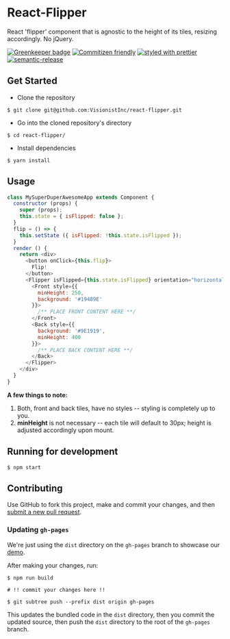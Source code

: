 
# React-Flipper

React 'flipper' component that is agnostic to the height of its tiles, resizing accordingly. No jQuery.

[![Greenkeeper badge](https://badges.greenkeeper.io/enriquecaballero/branchsite.svg)](https://greenkeeper.io/) [![Commitizen friendly](https://img.shields.io/badge/commitizen-friendly-brightgreen.svg)](http://commitizen.github.io/cz-cli/) [![styled with prettier](https://img.shields.io/badge/styled_with-prettier-ff69b4.svg)](https://github.com/prettier/prettier) [![semantic-release](https://img.shields.io/badge/%20%20%F0%9F%93%A6%F0%9F%9A%80-semantic--release-e10079.svg)](https://github.com/semantic-release/semantic-release)

## Get Started
* Clone the repository
```
$ git clone git@github.com:VisionistInc/react-flipper.git
```

* Go into the cloned repository's directory
```
$ cd react-flipper/
```

* Install dependencies
```
$ yarn install
```

## Usage

```javascript
class MySuperDuperAwesomeApp extends Component {
  constructor (props) {
    super (props);
    this.state = { isFlipped: false };
  }
  flip = () => {
    this.setState ({ isFlipped: !this.state.isFlipped });
  }
  render () {
    return <div>
      <button onClick={this.flip}>
        Flip!
      </button>
      <Flipper isFlipped={this.state.isFlipped} orientation="horizontal">
        <Front style={{
          minHeight: 250,
          background: '#19489E'
        }}>
          /** PLACE FRONT CONTENT HERE **/
        </Front>
        <Back style={{
          background: '#9E1919',
          minHeight: 400
        }}>
          /** PLACE BACK CONTENT HERE **/
        </Back>
      </Flipper>
    </div>
  }
}

```
**A few things to note:**
1. Both, front and back tiles, have no styles -- styling is completely up to you.
2. **minHeight** is not necessary -- each tile will default to 30px; height is adjusted accordingly upon mount.


## Running for development
```
$ npm start
```

## Contributing

Use GitHub to fork this project, make and commit your changes, and then [submit a new pull request](https://github.com/VisionistInc/react-flipper/pulls).

### Updating `gh-pages`

We're just using the `dist` directory on the `gh-pages` branch to showcase our [demo](./src/website/Website.jsx).

After making your changes, run:

```shell
$ npm run build

# !! commit your changes here !!

$ git subtree push --prefix dist origin gh-pages
```

This updates the bundled code in the `dist` directory, then you commit the updated source, then push the `dist` directory to the root of the `gh-pages` branch.
